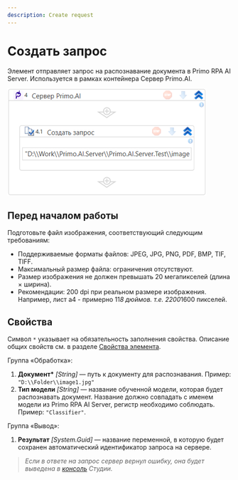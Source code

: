 ```yaml
---
description: Create request
---
```


# Создать запрос

Элемент отправляет запрос на распознавание документа в Primo RPA AI Server. Используется в рамках контейнера Сервер Primo.AI.

![](<../../../.gitbook/assets1/windows_items/WFAttachPrimoAIServer.png>)

## Перед началом работы

Подготовьте файл изображения, соответствующий следующим требованиям:
* Поддерживаемые форматы файлов: JPEG, JPG, PNG, PDF, BMP, TIF, TIFF. 
* Максимальный размер файла: ограничения отсутствуют.
* Размер изображения не должен превышать 20 мегапикселей (длина × ширина).
* Рекомендации: 200 dpi при реальном размере изображения. Например, лист а4 - примерно 11*8 дюймов. т.е. 2200*1600 пикселей.


## Свойства
Символ `*` указывает на обязательность заполнения свойства. Описание общих свойств см. в разделе [Свойства элемента](https://docs.primo-rpa.ru/primo-rpa/primo-studio/process/elements#svoistva-elementa).

Группа «Обработка»:

1. **Документ\*** *[String]* — путь к документу для распознавания. Пример: `"D:\\Folder\\image1.jpg"`
2. **Тип модели** *[String]* — название обученной модели, которая будет распознавать документ. Название должно совпадать с именем модели из Primo RPA AI Server, регистр необходимо соблюдать. Пример: `"Classifier"`.

Группа «Вывод»:

1. **Результат** *[System.Guid]* — название переменной, в которую будет сохранен автоматический идентификатор запроса на сервере.

> *Если в ответе на запрос сервер вернул ошибку, она будет выведена в [консоль](https://docs.primo-rpa.ru/primo-rpa/primo-studio/process/debug#konsol) Студии.*
